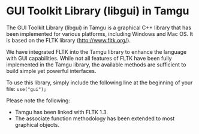 # GUI Toolkit Library (libgui) in Tamgu

The GUI Toolkit Library (libgui) in Tamgu is a graphical C++ library that has been implemented for various platforms, including Windows and Mac OS. It is based on the FLTK library (http://www.fltk.org/). 

We have integrated FLTK into the Tamgu library to enhance the language with GUI capabilities. While not all features of FLTK have been fully implemented in the Tamgu library, the available methods are sufficient to build simple yet powerful interfaces.

To use this library, simply include the following line at the beginning of your file: `use("gui");`

Please note the following:
- Tamgu has been linked with FLTK 1.3.
- The associate function methodology has been extended to most graphical objects.